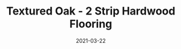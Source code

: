 ---
title: "Textured Oak - 2 Strip Hardwood Flooring"
image_primary: "img/Junckers-Oak-textured.jpg"
image_secondary: "img/Junckers-wooden-flooring-Brushed-Oak-MSMaritimeMuseumofDenmark1.jpg"
description: "Textured%20Oak%20-%202%20Strip%20Hardwood%20Flooring%0A%0AA%20textured%20Oak%202%20Strip%20Board.%0A%0AUntreated%20or%20prefinished%20from%20factory%20with%20a%20lacquer%20or%20a%20clear%20oil.%A0%0A%0AThis%20floor%20is%20also%20available%20as%20ships%20decking.%20The%20black%20neoprene%20strip%20placed%20between%20the%20boards%20adds%20a%20maritime%20look%20to%20the%20floor.%A0%0A%0AGET%20FREE%20SAMPLE%20OR%20QUOTE"
designer: "Junckers"
tags: 
  - "Junckers"
  - "2 Strip Flooring"
href: "https://www.junckershardwood.com/wood-flooring/solid-hardwood-flooring/2-strip-wooden-flooring/product-page/textured-oak-2-strip-hardwood-flooring"
category: "2 Strip Flooring"
subtitle: ""
manufacturer: "Junckers"
slug: "/manufacturers/junckers/2-strip-flooring/junckers-textured-oak-2-strip-hardwood-flooring"
date: "2021-03-22"
---